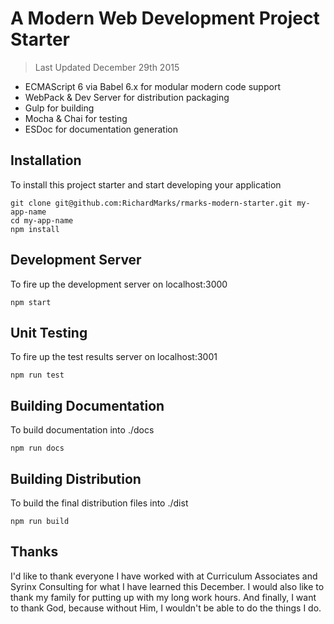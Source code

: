 # A Modern Web Development Project Starter
> Last Updated December 29th 2015

* ECMAScript 6 via Babel 6.x for modular modern code support
* WebPack & Dev Server for distribution packaging
* Gulp for building
* Mocha & Chai for testing
* ESDoc for documentation generation

## Installation
To install this project starter and start developing your application

    git clone git@github.com:RichardMarks/rmarks-modern-starter.git my-app-name
    cd my-app-name
    npm install

## Development Server
To fire up the development server on localhost:3000

    npm start


## Unit Testing
To fire up the test results server on localhost:3001

    npm run test

## Building Documentation
To build documentation into ./docs

    npm run docs

## Building Distribution
To build the final distribution files into ./dist

    npm run build

## Thanks
I'd like to thank everyone I have worked with at Curriculum Associates and Syrinx Consulting for what I have learned this December.
I would also like to thank my family for putting up with my long work hours.
And finally, I want to thank God, because without Him, I wouldn't be able to do the things I do.
